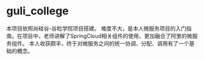 # guli_college

本项目依照尚硅谷-谷粒学院项目搭建。
难度不大，是本人微服务项目的入门指南。在项目中，老师讲解了SpringCloud相关组件的使用，更加融合了阿里的微服务组件。
本人收获颇丰，终于对微服务之间的统一协调、分配、调用有了一个基础的概念。

